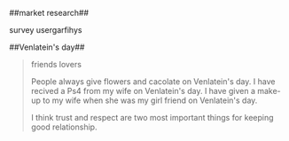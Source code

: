 ##market research##   

survey
usergarfihys



##Venlatein's day##   

> friends
> lovers
> 
> People always give flowers and cacolate on Venlatein's day.
> I have recived a Ps4 from my wife on Venlatein's day.
> I have given a make-up to my wife when she was my girl friend on Venlatein's day.
> 
> I think trust and respect are two most important things for keeping good relationship.


